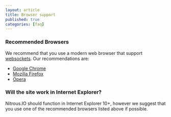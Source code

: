 ```yaml
---
layout: article
title: Browser support
published: true
categories: [faq]
---
```


### Recommended Browsers

We recommend that you use a modern web browser that support [websockets](http://en.wikipedia.org/wiki/WebSocket). Our recommendations are:

* [Google Chrome](https://www.google.com/intl/en/chrome/browser/)
* [Mozilla Firefox](http://www.mozilla.org/en-US/firefox/new/)
* [Opera](http://www.opera.com/download/)

### Will the site work in Internet Explorer?

Nitrous.IO should function in Internet Explorer 10+, however we suggest that you use one of the recommended browsers listed above if possible.
